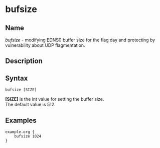# bufsize
## Name
*bufsize* - modifying EDNS0 buffer size for the flag day and protecting by vulnerability about UDP flagmentation.

## Description
## Syntax
```
bufsize [SIZE]
```

**[SIZE]** is the int value for setting the buffer size.  
The default value is 512.

## Examples
```text
example.org {
    bufsize 1024
}
```